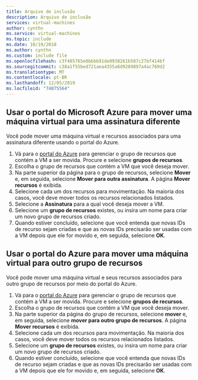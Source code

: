 ```yaml
---
title: Arquivo de inclusão
description: Arquivo de inclusão
services: virtual-machines
author: cynthn
ms.service: virtual-machines
ms.topic: include
ms.date: 10/19/2018
ms.author: cynthn
ms.custom: include file
ms.openlocfilehash: c3f485765e0bbbb91de0938261b587c27bf414bf
ms.sourcegitcommit: c38a1f55bed721aea4355a6d9289897a4ac769d2
ms.translationtype: MT
ms.contentlocale: pt-BR
ms.lasthandoff: 12/05/2019
ms.locfileid: "74875564"
---
```

## <a name="use-the-azure-portal-to-move-a-vm-to-a-different-subscription"></a>Usar o portal do Microsoft Azure para mover uma máquina virtual para uma assinatura diferente
Você pode mover uma máquina virtual e recursos associados para uma assinatura diferente usando o portal do Azure.

1. Vá para o [portal do Azure](https://portal.azure.com) para gerenciar o grupo de recursos que contém a VM a ser movida. Procure e selecione **grupos de recursos**.
2. Escolha o grupo de recursos que contém a VM que você deseja mover.
3. Na parte superior da página para o grupo de recursos, selecione **Mover** e, em seguida, selecione **Mover para outra assinatura**. A página **Mover recursos** é exibida.
4. Selecione cada um dos recursos para movimentação. Na maioria dos casos, você deve mover todos os recursos relacionados listados.
5. Selecione a **Assinatura** para a qual você deseja mover a VM.
6. Selecione um **grupo de recursos** existes, ou insira um nome para criar um novo grupo de recursos criado.
7. Quando estiver concluído, selecione que você entenda que novas IDs de recurso sejam criadas e que as novas IDs precisarão ser usadas com a VM depois que ele for movido e, em seguida, selecione **OK**.

## <a name="use-the-azure-portal-to-move-a-vm-to-another-resource-group"></a>Usar o portal do Azure para mover uma máquina virtual para outro grupo de recursos
Você pode mover uma máquina virtual e seus recursos associados para outro grupo de recursos por meio do portal do Azure.

1. Vá para o [portal do Azure](https://portal.azure.com) para gerenciar o grupo de recursos que contém a VM a ser movida. Procure e selecione **grupos de recursos**.
2. Escolha o grupo de recursos que contém a VM que você deseja mover.
3. Na parte superior da página do grupo de recursos, selecione **mover** e, em seguida, selecione **mover para outro grupo de recursos**. A página **Mover recursos** é exibida.
4. Selecione cada um dos recursos para movimentação. Na maioria dos casos, você deve mover todos os recursos relacionados listados.
5. Selecione um **grupo de recursos** existes, ou insira um nome para criar um novo grupo de recursos criado.
6. Quando estiver concluído, selecione que você entenda que novas IDs de recurso sejam criadas e que as novas IDs precisarão ser usadas com a VM depois que ele for movido e, em seguida, selecione **OK**.

